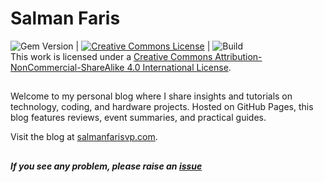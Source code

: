# Salman Faris

![Gem Version](https://img.shields.io/gem/v/jekyll-theme-chirpy)  |
<a rel="license" href="http://creativecommons.org/licenses/by-nc-sa/4.0/"><img alt="Creative Commons License" style="border-width:0" src="https://i.creativecommons.org/l/by-nc-sa/4.0/88x31.png" /></a>  | ![Build](https://github.com/salmanfarisvp/salmanfarisvp.github.io/actions/workflows/pages-deploy.yml/badge.svg)  <br />This work is licensed under a <a rel="license" href="http://creativecommons.org/licenses/by-nc-sa/4.0/">Creative Commons Attribution-NonCommercial-ShareAlike 4.0 International License</a>.
##


Welcome to my personal blog where I share insights and tutorials on technology, coding, and hardware projects. Hosted on GitHub Pages, this blog features reviews, event summaries, and practical guides.

Visit the blog at [salmanfarisvp.com](https://salmanfarisvp.com/).

##
##### If you see any problem, please raise an [issue](https://github.com/salmanfarisvp/salmanfarisvp.github.io/issues)
